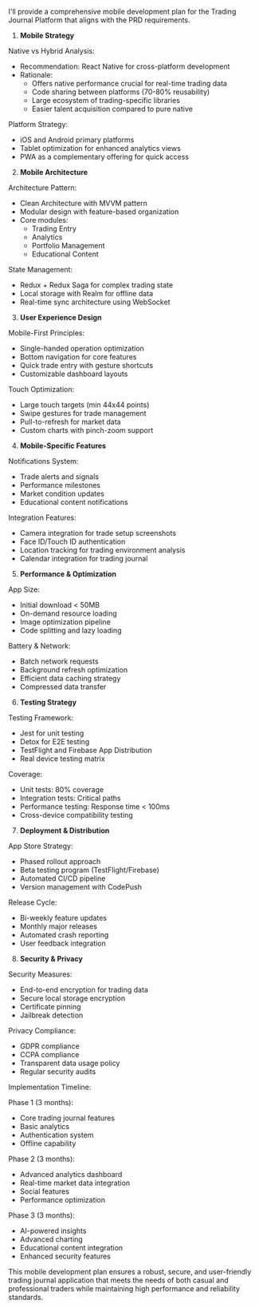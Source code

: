 I'll provide a comprehensive mobile development plan for the Trading Journal Platform that aligns with the PRD requirements.

1. **Mobile Strategy**

Native vs Hybrid Analysis:
- Recommendation: React Native for cross-platform development
- Rationale: 
  * Offers native performance crucial for real-time trading data
  * Code sharing between platforms (70-80% reusability)
  * Large ecosystem of trading-specific libraries
  * Easier talent acquisition compared to pure native

Platform Strategy:
- iOS and Android primary platforms
- Tablet optimization for enhanced analytics views
- PWA as a complementary offering for quick access

2. **Mobile Architecture**

Architecture Pattern:
- Clean Architecture with MVVM pattern
- Modular design with feature-based organization
- Core modules:
  * Trading Entry
  * Analytics
  * Portfolio Management
  * Educational Content

State Management:
- Redux + Redux Saga for complex trading state
- Local storage with Realm for offline data
- Real-time sync architecture using WebSocket

3. **User Experience Design**

Mobile-First Principles:
- Single-handed operation optimization
- Bottom navigation for core features
- Quick trade entry with gesture shortcuts
- Customizable dashboard layouts

Touch Optimization:
- Large touch targets (min 44x44 points)
- Swipe gestures for trade management
- Pull-to-refresh for market data
- Custom charts with pinch-zoom support

4. **Mobile-Specific Features**

Notifications System:
- Trade alerts and signals
- Performance milestones
- Market condition updates
- Educational content notifications

Integration Features:
- Camera integration for trade setup screenshots
- Face ID/Touch ID authentication
- Location tracking for trading environment analysis
- Calendar integration for trading journal

5. **Performance & Optimization**

App Size:
- Initial download < 50MB
- On-demand resource loading
- Image optimization pipeline
- Code splitting and lazy loading

Battery & Network:
- Batch network requests
- Background refresh optimization
- Efficient data caching strategy
- Compressed data transfer

6. **Testing Strategy**

Testing Framework:
- Jest for unit testing
- Detox for E2E testing
- TestFlight and Firebase App Distribution
- Real device testing matrix

Coverage:
- Unit tests: 80% coverage
- Integration tests: Critical paths
- Performance testing: Response time < 100ms
- Cross-device compatibility testing

7. **Deployment & Distribution**

App Store Strategy:
- Phased rollout approach
- Beta testing program (TestFlight/Firebase)
- Automated CI/CD pipeline
- Version management with CodePush

Release Cycle:
- Bi-weekly feature updates
- Monthly major releases
- Automated crash reporting
- User feedback integration

8. **Security & Privacy**

Security Measures:
- End-to-end encryption for trading data
- Secure local storage encryption
- Certificate pinning
- Jailbreak detection

Privacy Compliance:
- GDPR compliance
- CCPA compliance
- Transparent data usage policy
- Regular security audits

Implementation Timeline:

Phase 1 (3 months):
- Core trading journal features
- Basic analytics
- Authentication system
- Offline capability

Phase 2 (3 months):
- Advanced analytics dashboard
- Real-time market data integration
- Social features
- Performance optimization

Phase 3 (3 months):
- AI-powered insights
- Advanced charting
- Educational content integration
- Enhanced security features

This mobile development plan ensures a robust, secure, and user-friendly trading journal application that meets the needs of both casual and professional traders while maintaining high performance and reliability standards.